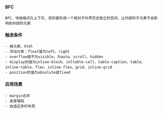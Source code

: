 #### BFC
    BFC，块级格式化上下文，目的是形成一个相对于外界完全独立的空间，让内部的子元素不会影响到外部的元素

#### 触发条件
    - 根元素，html
    - 浮动元素：float值为left、right
    - overflow值不为visible，为auto、scroll、hidden
    - display的值为inline-block、inltable-cell、table-caption、table、inline-table、flex、inline-flex、grid、inline-grid
    - position的值为absolute或fixed

#### 应用场景
    - margin合并
    - 高度塌陷
    - 自适应多栏布局
